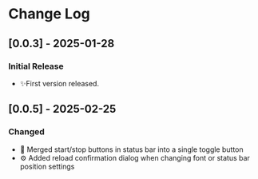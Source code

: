 # Change Log

## [0.0.3] - 2025-01-28
### Initial Release
- ✨First version released.

## [0.0.5] - 2025-02-25
### Changed
- 🔄 Merged start/stop buttons in status bar into a single toggle button
- ⚙️ Added reload confirmation dialog when changing font or status bar position settings
